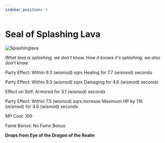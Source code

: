 ```yaml
---
sidebar_position: 4
---
```


# Seal of Splashing Lava

![Splashinglava](http://i.imgur.com/TGrewCQ.png)

<i>What lava is splashing, we don't know. How it knows it's splashing, we also don't know.</i>

Party Effect: Within 9.3 (wismod) sqrs Healing for 7.7 (wismod) seconds

Party Effect: Within 9.3 (wismod) sqrs Damaging for 4.6 (wismod) seconds

Effect on Self: Armored for 3.1 (wismod) seconds

Party Effect: Within 7.5 (wismod) sqrs increase Maximum HP by 116 (wismod) for 4.6 (wismod) seconds 

MP Cost: 100

Fame Bonus: No Fame Bonus

**Drops from Eye of the Dragon of the Realm**
